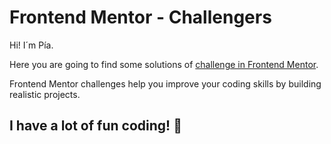 # Frontend Mentor - Challengers

Hi! I´m Pía.


Here you are going to find some solutions of [challenge in Frontend Mentor](https://www.frontendmentor.io/challenges/qr-code-component-iux_sIO_H). 

Frontend Mentor challenges help you improve your coding skills by building realistic projects. 


## **I have a lot of fun coding!** 🚀